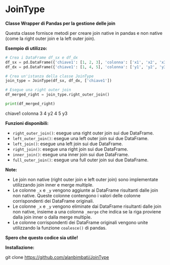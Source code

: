 # JoinType

**Classe Wrapper di Pandas per la gestione delle join**

Questa classe fornisce metodi per creare join native in pandas e non native (come la right outer join e la left outer join).

**Esempio di utilizzo:**

```python
# Crea i DataFrame df_sx e df_dx
df_sx = pd.DataFrame({'chiave1': [1, 2, 3], 'colonna': ['x1', 'x2', 'x3']})
df_dx = pd.DataFrame({'chiave1': [1, 4, 5], 'colonna': ['y1', 'y2', 'y3']})

# Crea un'istanza della classe JoinType
join_type = JoinType(df_sx, df_dx, ['chiave1'])

# Esegue una right outer join
df_merged_right = join_type.right_outer_join()

print(df_merged_right)
```
  chiave1  colonna
3        4          y2
4        5          y3


**Funzioni disponibili:**

* `right_outer_join()`: esegue una right outer join sui due DataFrame.
* `left_outer_join()`: esegue una left outer join sui due DataFrame.
* `left_join()`: esegue una left join sui due DataFrame.
* `right_join()`: esegue una right join sui due DataFrame.
* `inner_join()`: esegue una inner join sui due DataFrame.
* `full_outer_join()`: esegue una full outer join sui due DataFrame.

**Note:**

* Le join non native (right outer join e left outer join) sono implementate utilizzando join inner e merge multiple.
* Le colonne `_x` e `_y` vengono aggiunte ai DataFrame risultanti dalle join non native. Queste colonne contengono i valori delle colonne corrispondenti dei DataFrame originali.
* Le colonne `_x` e `_y` vengono eliminate dai DataFrame risultanti dalle join non native, insieme a una colonna `_merge` che indica se la riga proviene dalla join inner o dalla merge multiple.
* Le colonne corrispondenti dei DataFrame originali vengono unite utilizzando la funzione `coalesce()` di pandas.

**Spero che questo codice sia utile!**

**Installazione:**

git clone https://github.com/alanbimbati/JoinType

